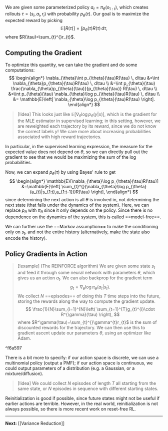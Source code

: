 We are given some parameterized policy $a_{t}=\pi_{\theta}(s_{1:t})$, which creates rollouts $\tau=(s_{i},a_{i},r_{i})$ with probability $p_{\theta}(\tau)$. Our goal is to maximize the expected reward by picking
$$
\mathbb{E}\left[ R(\tau) \right]=\int p_{\theta}(\tau)R(\tau)\, d\tau, 
$$
where $R(\tau)=\sum_{t}^{}r_{t}$.

## Computing the Gradient

To optimize this quantity, we can take the gradient and do some computations:
$$
\begin{align*}
\nabla_{\theta}\int p_{\theta}(\tau)R(\tau) \, d\tau
&=\int \nabla_{\theta}p_{\theta}(\tau)R(\tau) \, d\tau \\
&=\int p_{\theta}(\tau) \frac{\nabla_{\theta}p_{\theta}(\tau)}{p_{\theta}(\tau)} R(\tau) \, d\tau \\
&=\int p_{\theta}(\tau) \nabla_{\theta}\log p_{\theta}(\tau)R(\tau) \, d\tau \\
&= \mathbb{E}\left[ \nabla_{\theta}\log p_{\theta}(\tau)R(\tau) \right].
\end{align*}
$$
> [!idea]
> This looks just like $\mathbb{E}[\nabla_{\theta}\log p_{\theta}(y|x)]$, which is the gradient for the MLE estimator in supervised learning; in this setting, however, we are reweighted each trajectory by its reward, since we do not know the correct labels $y$! We care more about increasing probabilities associated with high reward trajectories.

In particular, in the supervised learning expression, the measure for the expected value does not depend on $\theta$, so we can directly pull out the gradient to see that we would be maximizing the sum of the log probabilities.

Now, we can expand $p_{\theta}(\tau)$ by using Bayes' rule to get
$$
\begin{align*}
\mathbb{E}[\nabla_{\theta}\log p_{\theta}(\tau)R(\tau)]
&=\mathbb{E}\left[ \sum_{t}^{}(\nabla_{\theta}\log p_{\theta}(a_{t}|s_{1:t},a_{1:t-1}))R(\tau) \right],
\end{align*}
$$
since determining the next action is all $\theta$ is involved in, not determining the next state (that falls under the dynamics of the system). Here, we can replace $p_{\theta}$ with $\pi_{\theta}$ since it only depends on the policy. Since there is no dependence on the dynamics of the system, this is called ==model-free==.

We can further use the ==Markov assumption== to make the conditioning only on $s_{t}$, and not the entire history (alternatively, make the state also encode the history). 

## Policy Gradients in Action

> [!example] (The REINFORCE algorithm)
> We are given some state $s_{t}$ and feed it through some neural network with parameters $\theta$, which gives us an action $a_{t}$. We can also backprop for the gradient term 
> $$
> g_{t}=\nabla_{\theta}\log \pi_{\theta}(a_{t}|s_{t}).
> $$
> We collect $N$ ==episodes== of doing this $T$ time steps into the future, storing the rewards along the way to compute the gradient update.
> $$
> \frac{1}{N}\sum_{i=1}^{N}\left( \sum_{t=1}^{T}g_{t}^{i}\cdot R^{\gamma}(\tau) \right),
> $$
> where $R^\gamma(\tau)=\sum_{t}^{}\gamma^{t}r_{t}$ is the sum of discounted rewards for the trajectory. We can then use this to gradient ascent update our parameters $\theta$, using an optimizer like Adam.

^f6a597

There is a bit more to specify: if our action space is discrete, we can use a multinomial policy (output a PMF); if our action space is continuous, we could output parameters of a distribution (e.g. a Gaussian, or a mixture/diffusion). 

> [!idea]
> We could collect $N$ episodes of length $T$ all starting from the same state, or $N$ episodes in sequence with different starting states.

Reinitialization is good if possible, since future states might not be useful if earlier actions are terrible. However, in the real world, reinitialization is not always possible, so there is more recent work on reset-free RL.

---

**Next:** [[Variance Reduction]]
